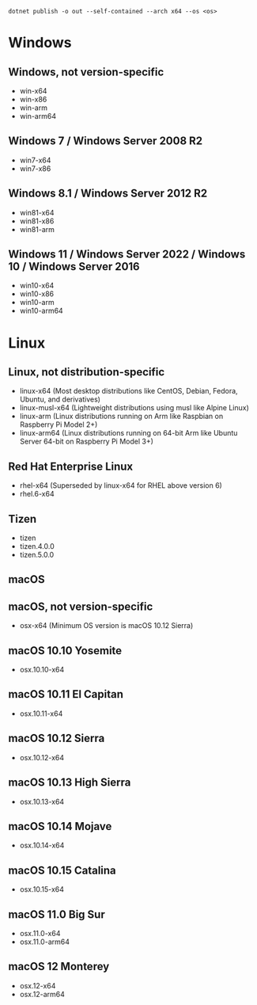 ```
dotnet publish -o out --self-contained --arch x64 --os <os>
```

# Windows
## Windows, not version-specific
- win-x64
- win-x86
- win-arm
- win-arm64

## Windows 7 / Windows Server 2008 R2
- win7-x64
- win7-x86

## Windows 8.1 / Windows Server 2012 R2
- win81-x64
- win81-x86
- win81-arm

## Windows 11 / Windows Server 2022 / Windows 10 / Windows Server 2016
- win10-x64
- win10-x86
- win10-arm
- win10-arm64

# Linux
## Linux, not distribution-specific
- linux-x64 (Most desktop distributions like CentOS, Debian, Fedora, Ubuntu, and derivatives)
- linux-musl-x64 (Lightweight distributions using musl like Alpine Linux)
- linux-arm (Linux distributions running on Arm like Raspbian on Raspberry Pi Model 2+)
- linux-arm64 (Linux distributions running on 64-bit Arm like Ubuntu Server 64-bit on Raspberry Pi Model 3+)

## Red Hat Enterprise Linux
- rhel-x64 (Superseded by linux-x64 for RHEL above version 6)
- rhel.6-x64

## Tizen
- tizen
- tizen.4.0.0
- tizen.5.0.0


## macOS
## macOS, not version-specific
- osx-x64 (Minimum OS version is macOS 10.12 Sierra)

## macOS 10.10 Yosemite
- osx.10.10-x64

## macOS 10.11 El Capitan
- osx.10.11-x64

## macOS 10.12 Sierra
- osx.10.12-x64

## macOS 10.13 High Sierra
- osx.10.13-x64

## macOS 10.14 Mojave
- osx.10.14-x64

## macOS 10.15 Catalina
- osx.10.15-x64

## macOS 11.0 Big Sur
- osx.11.0-x64
- osx.11.0-arm64

## macOS 12 Monterey
- osx.12-x64
- osx.12-arm64